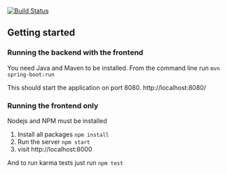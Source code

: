 [![Build Status](https://ec2-54-165-115-111.compute-1.amazonaws.com/buildStatus/icon?job=unikitty)](https://ec2-54-165-115-111.compute-1.amazonaws.com/job/unikitty/)

## Getting started
### Running the backend with the frontend
You need Java and Maven to be installed.
From the command line run
`mvn spring-boot:run`

This should start the application on port 8080. http://localhost:8080/

### Running the frontend only
Nodejs and NPM must be installed

1. Install all packages `npm install`
2. Run the server `npm start`
3. visit http://localhost:8000

And to run karma tests just run `npm test`
